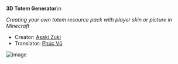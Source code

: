 **3D Totem Generator**\n

_Creating your own totem resource pack with player skin or picture in Minecraft_
+ Creator: [Asaki Zuki](https://www.youtube.com/@main.asakizuki)
+ Translator: [Phúc Vũ](https://www.facebook.com/profile.php?id=100036150383726)

![image](https://github.com/asakizuki/Custom-Totem-Skin/assets/108646953/17f785b0-0db3-4c2d-907b-0773b7148c3b)
